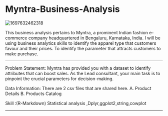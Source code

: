 # Myntra-Business-Analysis
![1697632462318](https://github.com/baabhishek/Myntra-Business-Analysis/assets/165395155/30711c84-213e-420d-a60d-88f928ce598e)

This business analysis pertains to Myntra, a prominent Indian fashion e-commerce company headquartered in Bengaluru, Karnataka, India.
I will be using business analytics skills to identify the apparel type that customers favour and their prices. 
To identify the parameter that attracts customers to make purchase.   
-------------------------------- -------------------------------- -------------------------------- --------------------------------

Problem Statement: Myntra has provided you with a dataset to identify attributes that can boost sales. As the Lead consultant, your main task is to pinpoint the crucial parameters for decision-making.

Data Information:
There are 2 csv files that are shared here.
A. Product Details
B. Products Catalog  

Skill :(R-Markdown)
Statistical analysis ,Dplyr,ggplot2,string,cowplot  
-------------------------------- -------------------------------- -------------------------------- -------------------------------









